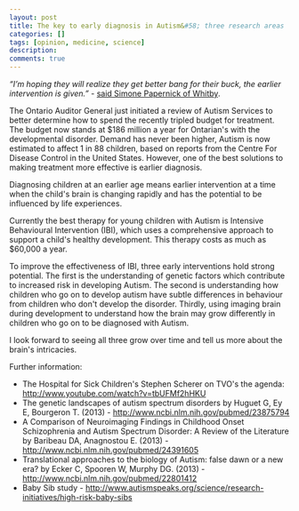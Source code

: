 ```yaml
---
layout: post
title: The key to early diagnosis in Autism&#58; three research areas
categories: []
tags: [opinion, medicine, science]
description:
comments: true
---
```


_“I’m hoping they will realize they get better bang for their buck, the earlier intervention is given.”_ - <a title="Toronto Star February 2013" href="http://www.thestar.com/news/canada/2013/02/08/ontarios_auditor_general_to_review_autism_services.html">said Simone Papernick of Whitby</a>.

The Ontario Auditor General just initiated a review of Autism Services to better determine how to spend the recently tripled budget for treatment. The budget now stands at $186 million a year for Ontarian's with the developmental disorder. Demand has never been higher, Autism is now estimated to affect 1 in 88 children, based on reports from the Centre For Disease Control in the United States. However, one of the best solutions to making treatment more effective is earlier diagnosis.

Diagnosing children at an earlier age means earlier intervention at a time when the child's brain is changing rapidly and has the potential to be influenced by life experiences.

Currently the best therapy for young children with Autism is Intensive Behavioural Intervention (IBI), which uses a comprehensive approach to support a child's healthy development. This therapy costs as much as $60,000 a year.

To improve the effectiveness of IBI, three early interventions hold strong potential. The first is the understanding of genetic factors which contribute to increased risk in developing Autism. The second is understanding how children who go on to develop autism have subtle differences in behaviour from children who don't develop the disorder. Thirdly, using imaging brain during development to understand how the brain may grow differently in children who go on to be diagnosed with Autism.

I look forward to seeing all three grow over time and tell us more about the brain's intricacies.

Further information:
<ul>
	<li>The Hospital for Sick Children's Stephen Scherer on TVO's the agenda: <a href="http://www.youtube.com/watch?v=tbUFMf2hHKU">http://www.youtube.com/watch?v=tbUFMf2hHKU</a></li>
	<li>The genetic landscapes of autism spectrum disorders by Huguet G, Ey E, Bourgeron T. (2013) - <a href="http://www.ncbi.nlm.nih.gov/pubmed/23875794">http://www.ncbi.nlm.nih.gov/pubmed/23875794</a></li>
	<li>A Comparison of Neuroimaging Findings in Childhood Onset Schizophrenia and Autism Spectrum Disorder: A Review of the Literature by Baribeau DA, Anagnostou E. (2013) - <a href="http://www.ncbi.nlm.nih.gov/pubmed/24391605">http://www.ncbi.nlm.nih.gov/pubmed/24391605</a></li>
	<li>Translational approaches to the biology of Autism: false dawn or a new era? by Ecker C, Spooren W, Murphy DG. (2013) - <a href="http://www.ncbi.nlm.nih.gov/pubmed/22801412">http://www.ncbi.nlm.nih.gov/pubmed/22801412</a>
</li>
	<li>Baby Sib study - <a href="http://www.autismspeaks.org/science/research-initiatives/high-risk-baby-sibs">http://www.autismspeaks.org/science/research-initiatives/high-risk-baby-sibs</a></li>
</ul>